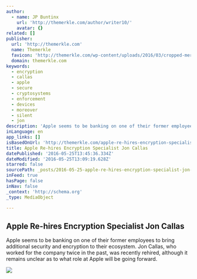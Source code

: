 ```yaml
---
author:
  - name: JP Buntinx
    url: 'http://themerkle.com/author/writer10/'
    avatar: {}
related: []
publisher:
  url: 'http://themerkle.com'
  name: Themerkle
  favicon: 'http://themerkle.com/wp-content/uploads/2016/03/cropped-merkle-white-1-192x192.png'
  domain: themerkle.com
keywords:
  - encryption
  - callas
  - apple
  - secure
  - cryptosystems
  - enforcement
  - devices
  - moreover
  - silent
  - jon
description: 'Apple seems to be banking on one of their former employees to bring additional security and encryption to their ecosystem. Jon Callas, who worked for the company twice in the past, was recently rehired, although it remains unclear as to what role at Apple will be going forward.'
inLanguage: en
app_links: []
isBasedOnUrl: 'http://themerkle.com/apple-re-hires-encryption-specialist-jon-callas/'
title: Apple Re-hires Encryption Specialist Jon Callas
datePublished: '2016-05-25T13:45:36.334Z'
dateModified: '2016-05-25T13:09:19.628Z'
starred: false
sourcePath: _posts/2016-05-25-apple-re-hires-encryption-specialist-jon-callas.md
inFeed: true
hasPage: false
inNav: false
_context: 'http://schema.org'
_type: MediaObject

---
```

<article style=""><h1>Apple Re-hires Encryption Specialist Jon Callas</h1><p>Apple seems to be banking on one of their former employees to bring additional security and encryption to their ecosystem. Jon Callas, who worked for the company twice in the past, was recently rehired, although it remains unclear as to what role at Apple will be going forward.</p><img src="http://themerkle.com/wp-content/uploads/2016/05/shutterstock_265387508.jpg" /></article>
